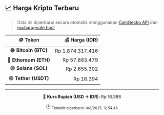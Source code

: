 

<!-- HARGA_KRIPTO -->
## 📈 Harga Kripto Terbaru

> Data ini diperbarui secara otomatis menggunakan [CoinGecko API](https://www.coingecko.com/) dan [exchangerate.host](https://exchangerate.host/)

<div align="center">

| 🪙 Token | 💰 Harga (IDR) |
|:------:|---------------:|
| 🟠 **Bitcoin (BTC)**   | Rp 1.874.317.416 |
| 🔵 **Ethereum (ETH)**  | Rp 57.883.479 |
| 🟣 **Solana (SOL)**    | Rp 2.655.302 |
| 🟢 **Tether (USDT)**   | Rp 16.394 |

---

💱 **Kurs Rupiah (USD → IDR)**: Rp 16.388

🕒 <sub>Terakhir diperbarui: 4/8/2025, 12.54.46</sub>

</div>
<!-- /HARGA_KRIPTO -->